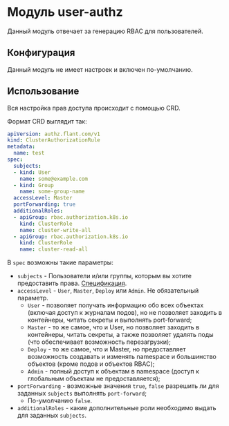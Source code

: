 Модуль user-authz
=======

Данный модуль отвечает за генерацию RBAC для пользователей.

Конфигурация
------------

Данный модуль не имеет настроек и включен по-умолчанию.

Использование
------------

Вся настройка прав доступа происходит с помощью CRD.

Формат CRD выглядит так:
```yaml
apiVersion: authz.flant.com/v1
kind: ClusterAuthorizationRule
metadata:
  name: test
spec:
  subjects:
  - kind: User
    name: some@example.com
  - kind: Group
    name: some-group-name
  accessLevel: Master
  portForwarding: true
  additionalRoles:
  - apiGroup: rbac.authorization.k8s.io
    kind: ClusterRole
    name: cluster-write-all
  - apiGroup: rbac.authorization.k8s.io
    kind: ClusterRole
    name: cluster-read-all
```

В `spec` возможны такие параметры:
* `subjects` - Пользователи и/или группы, которым вы хотите предоставить права. [Спецификация](https://kubernetes.io/docs/reference/generated/kubernetes-api/v1.15/#subject-v1-rbac-authorization-k8s-io).
* `accessLevel` - `User`, `Master`, `Deploy` или `Admin`. Не обязательный параметр.
    * `User` - позволяет получать информацию обо всех объектах (включая доступ к журналам подов), но не позволяет заходить в контейнеры, читать секреты и выполнять port-forward;
    * `Master` - то же самое, что и User, но позволяет заходить в контейнеры, читать секреты, а также позволяет удалять поды (что обеспечивает возможность перезагрузки);
    * `Deploy` - то же самое, что и Master, но предоставляет возможность создавать и изменять namespace и большинство объектов (кроме подов и объектов RBAC);
    * `Admin` - полный доступ к объектам в namespace (доступ к глобальным объектам не предоставляется);
* `portForwarding` - возможные значения `true`, `false` разрешить ли для заданных `subjects` выполнять `port-forward`;
    * По-умолчанию `false`.
* `additionalRoles` - какие дополнительные роли необходимо выдать для заданных `subjects`.
